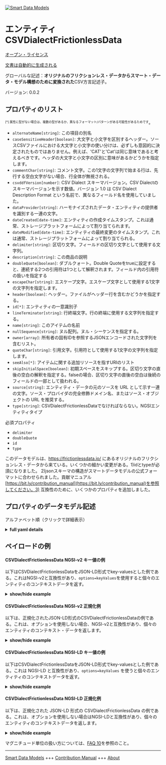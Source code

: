 <!-- 10-Header -->    
[![Smart Data Models](https://smartdatamodels.org/wp-content/uploads/2022/01/SmartDataModels_logo.png "Logo")](https://smartdatamodels.org)    
エンティティCSVDialectFrictionlessData    
================================<!-- /10-Header -->    
<!-- 15-License -->    
[オープン・ライセンス](https://github.com/smart-data-models//dataModel.FrictionlessData/blob/master/CSVDialectFrictionlessData/LICENSE.md)    
[文書は自動的に生成される](https://docs.google.com/presentation/d/e/2PACX-1vTs-Ng5dIAwkg91oTTUdt8ua7woBXhPnwavZ0FxgR8BsAI_Ek3C5q97Nd94HS8KhP-r_quD4H0fgyt3/pub?start=false&loop=false&delayms=3000#slide=id.gb715ace035_0_60)    
<!-- /15-License -->    
<!-- 20-Description -->    
グローバルな記述：**オリジナルのフリクションレス・データからスマート・データ・モデル構想のために変換された**CSV方言記述子。    
バージョン: 0.0.2    
<!-- /20-Description -->    
<!-- 30-PropertiesList -->    
## プロパティのリスト    
<sup><sub>[*] 属性に型がない場合は、複数の型があるか、異なるフォーマット/パターンがある可能性があるためです</sub></sup>。    
- `alternateName[string]`: この項目の別名  - `caseSensitiveHeader[boolean]`: 大文字と小文字を区別するヘッダー。ソースCSVファイルにおける大文字と小文字の使い分けは、必ずしも意図的に決定されたものではありません。例えば、'CAT'と'Cat'は同じ意味であると考えるべきです。ヘッダの大文字と小文字の区別に意味があるかどうかを指定します。  - `commentChar[string]`: コメント文字。この1文字の文字列で始まる行は、先行する空白文字がない場合、行全体が無視される。  - `csvddfVersion[number]`: CSV Dialect スキーマバージョン。CSV Dialectのスキーマバージョンを示す数値。バージョン 1.0 は CSV Dialect Description Format という名前で、異なるフィールド名を使用していました。  - `dataProvider[string]`: ハーモナイズされたデータ・エンティティの提供者を識別する一連の文字。  - `dateCreated[date-time]`: エンティティの作成タイムスタンプ。これは通常、ストレージプラットフォームによって割り当てられます。  - `dateModified[date-time]`: エンティティの最終変更のタイムスタンプ。これは通常、ストレージプラットフォームによって割り当てられる。  - `delimiter[string]`: 区切り文字。フィールドの区切り文字として使用する文字列。  - `description[string]`: この商品の説明  - `doubleQuote[boolean]`: ダブルクォート。Double Quoteをtrueに設定すると、連続する2つの引用符は1つとして解釈されます。フィールド内の引用符の扱いを指定する  - `escapeChar[string]`: エスケープ文字。エスケープ文字として使用する1文字の文字列を指定します。  - `header[boolean]`: ヘッダー。ファイルがヘッダー行を含むかどうかを指定する。  - `id[*]`: エンティティの一意識別子  - `lineTerminator[string]`: 行終端文字。行の終端に使用する文字列を指定する。  - `name[string]`: このアイテムの名前  - `nullSequence[string]`: ヌル配列。ヌル・シーケンスを指定する。  - `owner[array]`: 所有者の固有IDを参照するJSONエンコードされた文字列を含むリスト。  - `quoteChar[string]`: 引用文字。引用符として使用する1文字の文字列を指定します。  - `seeAlso[*]`: アイテムに関する追加リソースを指すURIのリスト  - `skipInitialSpace[boolean]`: 初期スペースをスキップする。区切り文字の直後の空白の解釈を指定する。falseの場合、区切り文字の直後の空白は後続のフィールドの一部として扱われる。  - `source[string]`: エンティティ・データの元のソースを URL として示す一連の文字。ソース・プロバイダの完全修飾ドメイン名、またはソース・オブジェクトの URL を推奨する。  - `type[string]`: CSVDialectFrictionlessDataでなければならない。NGSIエンティティタイプ  <!-- /30-PropertiesList -->    
<!-- 35-RequiredProperties -->    
必須プロパティ    
- `delimiter`  - `doubleQuote`  - `id`  - `type`  <!-- /35-RequiredProperties -->    
<!-- 40-RequiredProperties -->    
このデータモデルは、https://frictionlessdata.io/ にあるオリジナルのフリクションレス・データから来ている。いくつかの細かい変更がある。1)idとtypeが必須になりました。 2)jsonスキーマの構造がスマートデータモデルの公式フォーマットに合わせられました。貢献マニュアル[https://bit.ly/contribution_manual](https://bit.ly/contribution_manual)を参照してください。3) 互換性のために、いくつかのプロパティを追加しました。    
<!-- /40-RequiredProperties -->    
<!-- 50-DataModelHeader -->    
## プロパティのデータモデル記述    
アルファベット順（クリックで詳細表示）    
<!-- /50-DataModelHeader -->    
<!-- 60-ModelYaml -->    
<details><summary><strong>full yaml details</strong></summary>      
```yaml    
CSVDialectFrictionlessData:      
  description: The CSV dialect descriptor.Converted for Smart Data Models initiative from original frictionless data      
  properties:      
    alternateName:      
      description: An alternative name for this item      
      type: string      
      x-ngsi:      
        type: Property      
    caseSensitiveHeader:      
      description: 'Case Sensitive Header. Use of case in source CSV files is not always an intentional decision. For example, should ''CAT'' and ''Cat'' be considered to have the same meaning. Specifies if the case of headers is meaningful'      
      type: boolean      
      x-ngsi:      
        type: Property      
    commentChar:      
      description: 'Comment Character. Specifies that any row beginning with this one-character string, without preceding whitespace, causes the entire line to be ignored'      
      type: string      
      x-ngsi:      
        type: Property      
    csvddfVersion:      
      description: CSV Dialect schema version. A number to indicate the schema version of CSV Dialect. Version 1.0 was named CSV Dialect Description Format and used different field names      
      type: number      
      x-ngsi:      
        type: Property      
    dataProvider:      
      description: A sequence of characters identifying the provider of the harmonised data entity      
      type: string      
      x-ngsi:      
        type: Property      
    dateCreated:      
      description: Entity creation timestamp. This will usually be allocated by the storage platform      
      format: date-time      
      type: string      
      x-ngsi:      
        type: Property      
    dateModified:      
      description: Timestamp of the last modification of the entity. This will usually be allocated by the storage platform      
      format: date-time      
      type: string      
      x-ngsi:      
        type: Property      
    delimiter:      
      description: Delimiter. A character sequence to use as the field separator      
      type: string      
      x-ngsi:      
        type: Property      
    description:      
      description: A description of this item      
      type: string      
      x-ngsi:      
        type: Property      
    doubleQuote:      
      description: 'Double Quote. If Double Quote is set to true, two consecutive quotes must be interpreted as one. Specifies the handling of quotes inside fields'      
      type: boolean      
      x-ngsi:      
        type: Property      
    escapeChar:      
      description: Escape Character. Specifies a one-character string to use as the escape character      
      type: string      
      x-ngsi:      
        type: Property      
    header:      
      description: 'Header. Specifies if the file includes a header row, always as the first row in the file'      
      type: boolean      
      x-ngsi:      
        type: Property      
    id:      
      anyOf:      
        - description: Identifier format of any NGSI entity      
          maxLength: 256      
          minLength: 1      
          pattern: ^[\w\-\.\{\}\$\+\*\[\]`|~^@!,:\\]+$      
          type: string      
          x-ngsi:      
            type: Property      
        - description: Identifier format of any NGSI entity      
          format: uri      
          type: string      
          x-ngsi:      
            type: Property      
      description: Unique identifier of the entity      
      x-ngsi:      
        type: Property      
    lineTerminator:      
      description: Line Terminator. Specifies the character sequence that must be used to terminate rows      
      type: string      
      x-ngsi:      
        type: Property      
    name:      
      description: The name of this item      
      type: string      
      x-ngsi:      
        type: Property      
    nullSequence:      
      description: 'Null Sequence. Specifies the null sequence, for example, \ and then ''N'''      
      type: string      
      x-ngsi:      
        type: Property      
    owner:      
      description: A List containing a JSON encoded sequence of characters referencing the unique Ids of the owner(s)      
      items:      
        anyOf:      
          - description: Identifier format of any NGSI entity      
            maxLength: 256      
            minLength: 1      
            pattern: ^[\w\-\.\{\}\$\+\*\[\]`|~^@!,:\\]+$      
            type: string      
            x-ngsi:      
              type: Property      
          - description: Identifier format of any NGSI entity      
            format: uri      
            type: string      
            x-ngsi:      
              type: Property      
        description: Unique identifier of the entity      
        x-ngsi:      
          type: Property      
      type: array      
      x-ngsi:      
        type: Property      
    quoteChar:      
      description: Quote Character. Specifies a one-character string to use as the quoting character      
      type: string      
      x-ngsi:      
        type: Property      
    seeAlso:      
      description: list of uri pointing to additional resources about the item      
      oneOf:      
        - items:      
            format: uri      
            type: string      
          minItems: 1      
          type: array      
        - format: uri      
          type: string      
      x-ngsi:      
        type: Property      
    skipInitialSpace:      
      description: 'Skip Initial Space. Specifies the interpretation of whitespace immediately following a delimiter. If false, whitespace immediately after a delimiter should be treated as part of the subsequent field'      
      type: boolean      
      x-ngsi:      
        type: Property      
    source:      
      description: 'A sequence of characters giving the original source of the entity data as a URL. Recommended to be the fully qualified domain name of the source provider, or the URL to the source object'      
      type: string      
      x-ngsi:      
        type: Property      
    type:      
      description: It has to be CSVDialectFrictionlessData. NGSI entity type      
      enum:      
        - CSVDialectFrictionlessData      
      type: string      
      x-ngsi:      
        type: Property      
  required:      
    - id      
    - delimiter      
    - doubleQuote      
    - type      
  type: object      
  x-derived-from: ""      
  x-disclaimer: 'Redistribution and use in source and binary forms, with or without modification, are permitted  provided that the license conditions are met. Copyleft (c) 2022 Contributors to Smart Data Models Program'      
  x-license-url: https://github.com/smart-data-models/dataModel.FrictionlessData/blob/master/CSVDialectFrictionlessData/LICENSE.md      
  x-model-schema: ""      
  x-model-tags: SDG      
  x-version: 0.0.2      
```    
</details>      
<!-- /60-ModelYaml -->    
<!-- 70-MiddleNotes -->    
<!-- /70-MiddleNotes -->    
<!-- 80-Examples -->    
## ペイロードの例    
#### CSVDialectFrictionlessData NGSI-v2 キー値の例    
以下はCSVDialectFrictionlessDataをJSON-LD形式でkey-valuesとした例である。これはNGSI-v2と互換性があり、`options=keyValues`を使用すると個々のエンティティのコンテキストデータを返す。    
<details><summary><strong>show/hide example</strong></summary>      
```json  
{  
  "id": "urn:ngsi-ld:CSVDialect:id:OAPS:03889914",  
  "type": "CSVDialectFrictionlessData",  
  "alternateName": "",  
  "caseSensitiveHeader": true,  
  "commentChar": "#",  
  "csvddfVersion": 1.2,  
  "dataProvider": "",  
  "dateCreated": "1986-03-01T17:11:28Z",  
  "dateModified": "2017-04-29T03:29:41Z",  
  "delimiter": "",  
  "description": "",  
  "doubleQuote": true,  
  "escapeChar": "\",  
  "header": false,  
  "name": "",  
  "owner": [  
    "urn:ngsi-ld:CSVDialect:items:YPBX:70706198",  
    "urn:ngsi-ld:CSVDialect:items:MABG:25535507"  
  ],  
  "quoteChar": "'",  
  "seeAlso": [  
    "urn:ngsi-ld:CSVDialect:items:YNLD:15120048",  
    "urn:ngsi-ld:CSVDialect:items:EFIZ:80683325"  
  ],  
  "skipInitialSpace": false,  
  "source": ""  
}  
```  
</details>    
#### CSVDialectFrictionlessData NGSI-v2 正規化例    
以下は、正規化されたJSON-LD形式のCSVDialectFrictionlessDataの例である。これは、オプションを使用しない場合、NGSI-v2と互換性があり、個々のエンティティのコンテキスト・データを返します。    
<details><summary><strong>show/hide example</strong></summary>      
```json  
{  
  "id": "urn:ngsi-ld:CSVDialect:id:OAPS:03889914",  
  "type": "CSVDialectFrictionlessData",  
  "dateCreated": {  
    "type": "DateTime",  
    "value": "1986-03-01T17:11:28Z"  
  },  
  "dateModified": {  
    "type": "DateTime",  
    "value": "2017-04-29T03:29:41Z"  
  },  
  "source": {  
    "type": "Text",  
    "value": ""  
  },  
  "name": {  
    "type": "Text",  
    "value": ""  
  },  
  "alternateName": {  
    "type": "Text",  
    "value": ""  
  },  
  "description": {  
    "type": "Text",  
    "value": ""  
  },  
  "dataProvider": {  
    "type": "Text",  
    "value": ""  
  },  
  "owner": {  
    "type": "StructuredValue",  
    "value": [  
      "urn:ngsi-ld:CSVDialect:items:YPBX:70706198",  
      "urn:ngsi-ld:CSVDialect:items:MABG:25535507"  
    ]  
  },  
  "seeAlso": {  
    "type": "StructuredValue",  
    "value": [  
      "urn:ngsi-ld:CSVDialect:items:YNLD:15120048",  
      "urn:ngsi-ld:CSVDialect:items:EFIZ:80683325"  
    ]  
  },  
  "csvddfVersion": {  
    "type": "Number",  
    "value": 1.2  
  },  
  "delimiter": {  
    "type": "Text",  
    "value": "%3B"  
  },  
  "doubleQuote": {  
    "type": "Boolean",  
    "value": true  
  },  
  "lineTerminator": {  
    "type": "Text",  
    "value": "\r\n"  
  },  
  "nullSequence": {  
    "type": "Text",  
    "value": "\N"  
  },  
  "quoteChar": {  
    "type": "Text",  
    "value": "'"  
  },  
  "escapeChar": {  
    "type": "Text",  
    "value": "\\"  
  },  
  "skipInitialSpace": {  
    "type": "Boolean",  
    "value": false  
  },  
  "header": {  
    "type": "Boolean",  
    "value": false  
  },  
  "commentChar": {  
    "type": "Text",  
    "value": "#"  
  },  
  "caseSensitiveHeader": {  
    "type": "Boolean",  
    "value": true  
  }  
}  
```  
</details>    
#### CSVDialectFrictionlessData NGSI-LD キー値の例    
以下はCSVDialectFrictionlessDataをJSON-LD形式でkey-valuesとした例である。これは NGSI-LD と互換性があり、`options=keyValues` を使うと個々のエンティティのコンテキストデータを返す。    
<details><summary><strong>show/hide example</strong></summary>      
```json  
{  
  "id": "urn:ngsi-ld:CSVDialect:id:OAPS:03889914",  
  "type": "CSVDialectFrictionlessData",  
  "alternateName": "",  
  "caseSensitiveHeader": true,  
  "commentChar": "#",  
  "csvddfVersion": 1.2,  
  "dataProvider": "",  
  "dateCreated": "1986-03-01T17:11:28Z",  
  "dateModified": "2017-04-29T03:29:41Z",  
  "delimiter": "%3B",  
  "description": "",  
  "doubleQuote": true,  
  "escapeChar": "\",  
  "header": false,  
  "name": "",  
  "owner": [  
    "urn:ngsi-ld:CSVDialect:items:YPBX:70706198",  
    "urn:ngsi-ld:CSVDialect:items:MABG:25535507"  
  ],  
  "quoteChar": "'",  
  "seeAlso": [  
    "urn:ngsi-ld:CSVDialect:items:YNLD:15120048",  
    "urn:ngsi-ld:CSVDialect:items:EFIZ:80683325"  
  ],  
  "skipInitialSpace": false,  
  "source": "",  
  "@context": [  
    "https://smartdatamodels.org/context.jsonld",  
    "https://raw.githubusercontent.com/smart-data-models/dataModel.FrictionlessData/master/context.jsonld"  
  ]  
}  
```  
</details>    
#### CSVDialectFrictionlessData NGSI-LD 正規化例    
以下は、正規化された JSON-LD 形式の CSVDialectFrictionlessData の例である。これは、オプションを使用しない場合はNGSI-LDと互換性があり、個々のエンティティのコンテキストデータを返します。    
<details><summary><strong>show/hide example</strong></summary>      
```json  
{  
    "id": "urn:ngsi-ld:CSVDialect:id:OAPS:03889914",  
    "type": "CSVDialectFrictionlessData",  
    "dateCreated": {  
        "type": "Property",  
        "value": {  
            "@type": "DateTime",  
            "@value": "1986-03-01T17:11:28Z"  
        }  
    },  
    "dateModified": {  
        "type": "Property",  
        "value": {  
            "@type": "DateTime",  
            "@value": "2017-04-29T03:29:41Z"  
        }  
    },  
    "source": {  
        "type": "Property",  
        "value": ""  
    },  
    "name": {  
        "type": "Property",  
        "value": ""  
    },  
    "alternateName": {  
        "type": "Property",  
        "value": ""  
    },  
    "description": {  
        "type": "Property",  
        "value": ""  
    },  
    "dataProvider": {  
        "type": "Property",  
        "value": ""  
    },  
    "owner": {  
        "type": "Property",  
        "value": [  
            "urn:ngsi-ld:CSVDialect:items:YPBX:70706198",  
            "urn:ngsi-ld:CSVDialect:items:MABG:25535507"  
        ]  
    },  
    "seeAlso": {  
        "type": "Property",  
        "value": [  
            "urn:ngsi-ld:CSVDialect:items:YNLD:15120048",  
            "urn:ngsi-ld:CSVDialect:items:EFIZ:80683325"  
        ]  
    },  
    "csvddfVersion": {  
        "type": "Property",  
        "value": 1.2  
    },  
    "delimiter": {  
        "type": "Property",  
        "value": "%3B"  
    },  
    "doubleQuote": {  
        "type": "Property",  
        "value": true  
    },  
    "lineTerminator": {  
        "type": "Property",  
        "value": ""  
    },  
    "nullSequence": {  
        "type": "Property",  
        "value": "\N"  
    },  
    "quoteChar": {  
        "type": "Property",  
        "value": "'"  
    },  
    "escapeChar": {  
        "type": "Property",  
        "value": "\"  
    },  
    "skipInitialSpace": {  
        "type": "Property",  
        "value": false  
    },  
    "header": {  
        "type": "Property",  
        "value": false  
    },  
    "commentChar": {  
        "type": "Property",  
        "value": "#"  
    },  
    "caseSensitiveHeader": {  
        "type": "Property",  
        "value": true  
    },  
    "@context": [  
        "https://smartdatamodels.org/context.jsonld",  
        "https://raw.githubusercontent.com/smart-data-models/dataModel.FrictionlessData/master/context.jsonld"  
    ]  
}  
```  
</details><!-- /80-Examples -->    
<!-- 90-FooterNotes -->    
<!-- /90-FooterNotes -->    
<!-- 95-Units -->    
マグニチュード単位の扱い方については、[FAQ 10](https://smartdatamodels.org/index.php/faqs/)を参照のこと。    
<!-- /95-Units -->    
<!-- 97-LastFooter -->    
---    
[Smart Data Models](https://smartdatamodels.org) +++ [Contribution Manual](https://bit.ly/contribution_manual) +++ [About](https://bit.ly/Introduction_SDM)<!-- /97-LastFooter -->    
